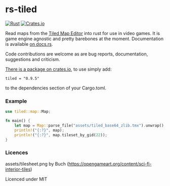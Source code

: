 # rs-tiled

[![Rust](https://github.com/mapeditor/rs-tiled/actions/workflows/rust.yml/badge.svg)](https://github.com/mapeditor/rs-tiled/actions/workflows/rust.yml)
[![Crates.io](https://img.shields.io/crates/v/tiled.svg)](https://crates.io/crates/tiled)

Read maps from the [Tiled Map Editor](http://www.mapeditor.org/) into rust for use in video games. It is game engine agnostic and pretty barebones at the moment. Documentation is available [on docs.rs](https://docs.rs/tiled/).

Code contributions are welcome as are bug reports, documentation, suggestions and criticism.

[There is a package on crates.io](https://crates.io/crates/tiled), to use simply add:

```
tiled = "0.9.5"
```

to the dependencies section of your Cargo.toml.

### Example

```rust
use tiled::map::Map;

fn main() {
    let map = Map::parse_file("assets/tiled_base64_zlib.tmx").unwrap();
    println!("{:?}", map);
    println!("{:?}", map.tileset_by_gid(22));
}
```

### Licences

assets/tilesheet.png by Buch (https://opengameart.org/content/sci-fi-interior-tiles)

Licenced under MIT
